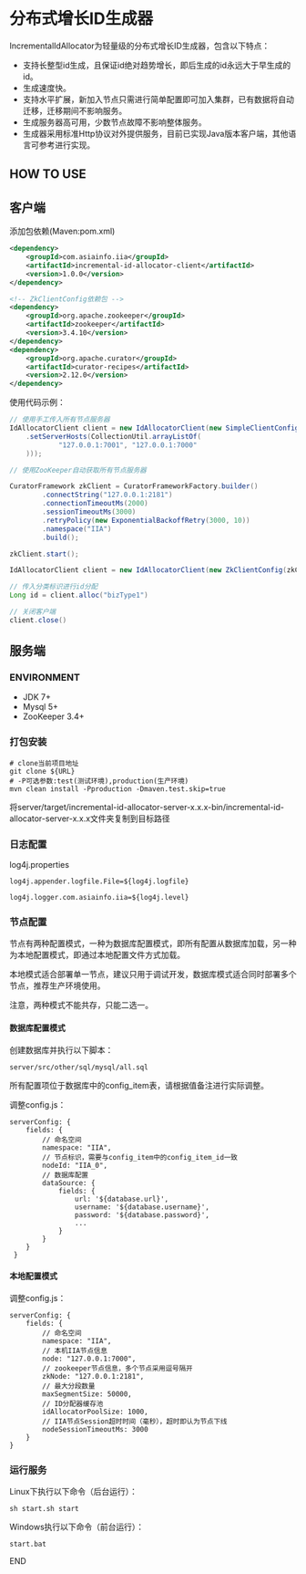 # 分布式增长ID生成器

IncrementalIdAllocator为轻量级的分布式增长ID生成器，包含以下特点：

* 支持长整型id生成，且保证id绝对趋势增长，即后生成的id永远大于早生成的id。
* 生成速度快。
* 支持水平扩展，新加入节点只需进行简单配置即可加入集群，已有数据将自动迁移，迁移期间不影响服务。
* 生成服务器高可用，少数节点故障不影响整体服务。
* 生成器采用标准Http协议对外提供服务，目前已实现Java版本客户端，其他语言可参考进行实现。

## HOW TO USE

## 客户端

添加包依赖(Maven:pom.xml)

```xml
<dependency>
    <groupId>com.asiainfo.iia</groupId>
    <artifactId>incremental-id-allocator-client</artifactId>
    <version>1.0.0</version>
</dependency>

<!-- ZkClientConfig依赖包 -->
<dependency>
    <groupId>org.apache.zookeeper</groupId>
    <artifactId>zookeeper</artifactId>
    <version>3.4.10</version>
</dependency>
<dependency>
    <groupId>org.apache.curator</groupId>
    <artifactId>curator-recipes</artifactId>
    <version>2.12.0</version>
</dependency>
```

使用代码示例：

```java
// 使用手工传入所有节点服务器
IdAllocatorClient client = new IdAllocatorClient(new SimpleClientConfig()
    .setServerHosts(CollectionUtil.arrayListOf(
            "127.0.0.1:7001", "127.0.0.1:7000"
    )));
```

```java
// 使用ZooKeeper自动获取所有节点服务器

CuratorFramework zkClient = CuratorFrameworkFactory.builder()
        .connectString("127.0.0.1:2181")
        .connectionTimeoutMs(2000)
        .sessionTimeoutMs(3000)
        .retryPolicy(new ExponentialBackoffRetry(3000, 10))
        .namespace("IIA")
        .build();

zkClient.start();

IdAllocatorClient client = new IdAllocatorClient(new ZkClientConfig(zkClient));
```


```java
// 传入分类标识进行id分配
Long id = client.alloc("bizType1")
```


```java
// 关闭客户端
client.close()
```

## 服务端

### ENVIRONMENT

* JDK 7+
* Mysql 5+
* ZooKeeper 3.4+

### 打包安装

```
# clone当前项目地址
git clone ${URL}
# -P可选参数:test(测试环境),production(生产环境)
mvn clean install -Pproduction -Dmaven.test.skip=true
```

将server/target/incremental-id-allocator-server-x.x.x-bin/incremental-id-allocator-server-x.x.x文件夹复制到目标路径

### 日志配置

log4j.properties

```
log4j.appender.logfile.File=${log4j.logfile}

log4j.logger.com.asiainfo.iia=${log4j.level}
```

### 节点配置

节点有两种配置模式，一种为数据库配置模式，即所有配置从数据库加载，另一种为本地配置模式，即通过本地配置文件方式加载。

本地模式适合部署单一节点，建议只用于调试开发，数据库模式适合同时部署多个节点，推荐生产环境使用。

注意，两种模式不能共存，只能二选一。

#### 数据库配置模式

创建数据库并执行以下脚本：

```
server/src/other/sql/mysql/all.sql
```

所有配置项位于数据库中的config_item表，请根据值备注进行实际调整。

调整config.js：

```
serverConfig: {
    fields: {
        // 命名空间
        namespace: "IIA",
        // 节点标识，需要与config_item中的config_item_id一致
        nodeId: "IIA_0",
        // 数据库配置
        dataSource: {
            fields: {
                url: '${database.url}',
                username: '${database.username}',
                password: '${database.password}',
                ...
            }
        }
    }
 }
```

#### 本地配置模式

调整config.js：

```
serverConfig: {
    fields: {
        // 命名空间
        namespace: "IIA",
        // 本机IIA节点信息
        node: "127.0.0.1:7000",
        // zookeeper节点信息，多个节点采用逗号隔开
        zkNode: "127.0.0.1:2181",
        // 最大分段数量
        maxSegmentSize: 50000,
        // ID分配器缓存池
        idAllocatorPoolSize: 1000,
        // IIA节点Session超时时间（毫秒），超时即认为节点下线
        nodeSessionTimeoutMs: 3000
    }
}
```

### 运行服务

Linux下执行以下命令（后台运行）：

```shell
sh start.sh start
```

Windows执行以下命令（前台运行）：

```shell
start.bat
```

END